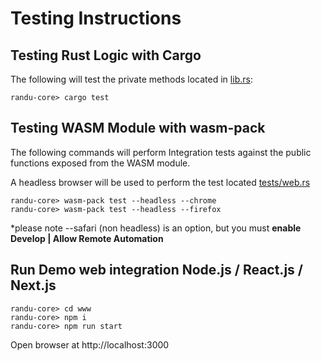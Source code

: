 # Testing Instructions

## Testing Rust Logic with Cargo

The following will test the private methods located in [lib.rs](../src/lib.rs):

```
randu-core> cargo test
```

## Testing WASM Module with wasm-pack

The following commands will perform Integration tests against the public functions exposed from the WASM module.

A headless browser will be used to perform the test located [tests/web.rs](../tests/web.rs)

```
randu-core> wasm-pack test --headless --chrome
randu-core> wasm-pack test --headless --firefox
```

*please note --safari (non headless) is an option, but you must **enable Develop | Allow Remote Automation**

## Run Demo web integration Node.js / React.js / Next.js
```
randu-core> cd www
randu-core> npm i
randu-core> npm run start
```

Open browser at http://localhost:3000

